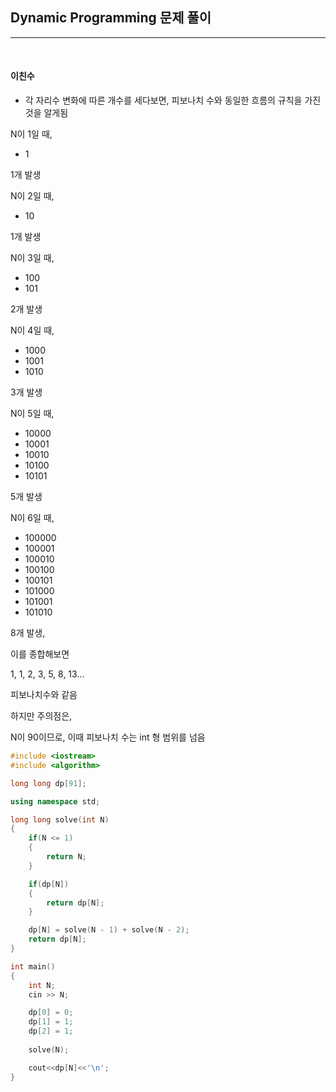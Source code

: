 ## Dynamic Programming 문제 풀이

***

<br> 

#### 이친수

- 각 자리수 변화에 따른 개수를 세다보면, 피보나치 수와 동일한 흐름의 규칙을 가진 것을 알게됨

N이 1일 때,

- 1

1개 발생



N이 2일 때,

- 10

1개 발생



N이 3일 때,

- 100
- 101

2개 발생



N이 4일 때,

- 1000
- 1001
- 1010

3개 발생



N이 5일 때,

- 10000
- 10001
- 10010
- 10100
- 10101

5개 발생



N이 6일 때,

- 100000
- 100001
- 100010
- 100100
- 100101
- 101000
- 101001
- 101010

8개 발생,

이를 종합해보면

1, 1, 2, 3, 5, 8, 13... 

피보나치수와 같음



하지만 주의점은, 

N이 90이므로, 이때 피보나치 수는 int 형 범위를 넘음



```c++
#include <iostream>
#include <algorithm>

long long dp[91];

using namespace std;

long long solve(int N)
{
    if(N <= 1)
    {
        return N;
    }

    if(dp[N])
    {
        return dp[N];
    }

    dp[N] = solve(N - 1) + solve(N - 2);
    return dp[N];
}

int main()
{
    int N;
    cin >> N;

    dp[0] = 0;
    dp[1] = 1;
    dp[2] = 1;
    
    solve(N);

    cout<<dp[N]<<'\n';
}
```





